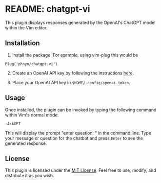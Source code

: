 # README: chatgpt-vi

This plugin displays responses generated by the OpenAI's ChatGPT model within the Vim editor.  

## Installation


1. Install the package. For example, using vim-plug this would be 
```
Plug('phnyo/chatgpt-vi')
```

2. Create an OpenAI API key by following the instructions [here](https://beta.openai.com/docs/api-reference/authentication).

3. Place your OpenAI API key in `$HOME/.config/openai.token`.


## Usage

Once installed, the plugin can be invoked by typing the following command within Vim's normal mode:

```
:AskGPT
```

This will display the prompt "enter question: " in the command line. Type your message or question for the chatbot and press `Enter` to see the generated response.

## License

This plugin is licensed under the [MIT License](https://opensource.org/licenses/MIT). Feel free to use, modify, and distribute it as you wish.
